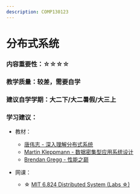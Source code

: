 ```yaml
---
description: COMP130123
---
```


# 分布式系统

### 内容重要性：☆☆☆☆

### 教学质量：较差，需要自学

### 建议自学学期：大二下/大二暑假/大三上

### 学习建议：

* 教材：
  * [唐伟志 - 深入理解分布式系统](https://book.douban.com/subject/35794814/)
  * [Martin Kleppmann - 数据密集型应用系统设计](https://book.douban.com/subject/30329536/)
  * [Brendan Gregg - 性能之巅](https://book.douban.com/subject/35934902/)
*   网课：

    * ☆ [MIT 6.824 Distributed System](https://csdiy.wiki/%E5%B9%B6%E8%A1%8C%E4%B8%8E%E5%88%86%E5%B8%83%E5%BC%8F%E7%B3%BB%E7%BB%9F/MIT6.824/)[ (Labs ☆)](https://csdiy.wiki/%E5%B9%B6%E8%A1%8C%E4%B8%8E%E5%88%86%E5%B8%83%E5%BC%8F%E7%B3%BB%E7%BB%9F/MIT6.824/)



